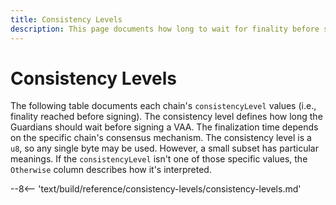 ```yaml
---
title: Consistency Levels
description: This page documents how long to wait for finality before signing, based on each chain’s consistency (finality) level and consensus mechanism.
---
```


# Consistency Levels

The following table documents each chain's `consistencyLevel` values (i.e., finality reached before signing). The consistency level defines how long the Guardians should wait before signing a VAA. The finalization time depends on the specific chain's consensus mechanism. The consistency level is a `u8`, so any single byte may be used. However, a small subset has particular meanings. If the `consistencyLevel` isn't one of those specific values, the `Otherwise` column describes how it's interpreted.

--8<-- 'text/build/reference/consistency-levels/consistency-levels.md'
